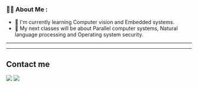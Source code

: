 
### :man_technologist: About Me :

- 🌱 I'm currently learning Computer vision and Embedded systems. 
- 🔭 My next classes will be about Parallel computer systems, Natural language processing and Operating system security. 

---

<!-- ## Stats -->

<!-- <p style="text-align: center">
<img src="https://github-readme-stats.vercel.app/api?username=LexisDG&theme=github_dark&show_icons=true&hide_border=true&count_private=true" alt="dev-stats" height="200">
</p> -->

---

## Contact me

<a href="mailto:alexis_dg997@protonmail.com"><img src="https://img.shields.io/badge/alexis_dg997@protonmail.com%20-%23000000.svg?&style=for-the-badge&logo=ProtonMail&logoColor=white" /></a> <a href="https://www.linkedin.com/in/alexis-dufour-grégoire/"><img src="https://img.shields.io/badge/Alexis-%20Dufour Grégoire%20-%230073b1.svg?&style=for-the-badge&logo=LinkedIn&logoColor=white" /></a>

<!--
**LexisDG/LexisDG** is a ✨ _special_ ✨ repository because its `README.md` (this file) appears on your GitHub profile.

Here are some ideas to get you started:

- 🔭 I’m currently working on ...
- 🌱 I’m currently learning ...
- 👯 I’m looking to collaborate on ...
- 🤔 I’m looking for help with ...
- 💬 Ask me about ...
- 📫 How to reach me: ...
- 😄 Pronouns: ...
- ⚡ Fun fact: ...
-->

